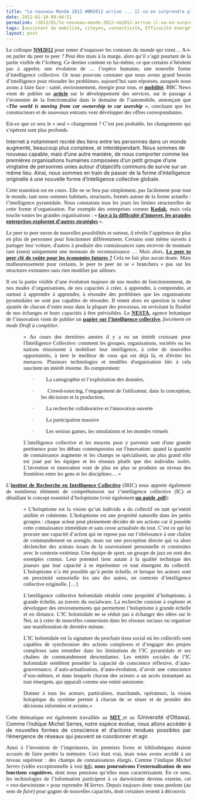 ```yaml
---
title: "Le nouveau Monde 2012 #NM2012 arrive ... il va en surprendre plus d'un"
date: 2012-01-10 09:44:51
permalink: /2012/01/le-nouveau-monde-2012-nm2012-arrive-il-va-en-surprendre-plus-dun.html
tags: [assistant de mobilité, citoyen, connectivité, Efficacité énergétique, holoptisme, intelligence collective, internet, MIT, monnaie complémentaire, open innovation, web2.0]
layout: post
---
```


<p class="MsoNormal" style="text-align: justify"><span style="font-size: 11.0pt;font-family: Calibri">Le colloque <strong><a href="http://www.colloquenouveaumonde.fr/">NM2012</a></strong> pour tenter d’esquisser les contours du monde qui vient… A-t-on <span class="GramE">parler</span> du <span class="SpellE">peer</span> to <span class="SpellE">peer</span> ? Peut être mais à la marge, alors qu’il s’agit pourtant de la partie visible de l’Iceberg. Ce dernier contient en lui-même, ce que certains n’hésitent pas à appeler, une évolution de … l’espèce humaine, une nouvelle forme d’intelligence collective. Or nous pouvons constater que nous avons grand besoin d’intelligence pour résoudre les problèmes, aujourd’hui sans réponses, auxquels nous avons à faire face : santé, environnement, énergie pour tous, et <strong><a href="http://ecomobilite.tv/forums/topic/450-000-covoiturage-noel-record-historique" target="_blank">mobilité</a></strong>. BBC News vient de publier un <strong><a href="http://www.bbc.co.uk/news/business-16411558">article</a> </strong>sur le développement des services, sur le passage à l’économie de la fonctionnalité dans le domaine de l’automobile, annonçant que «<strong><span class="SpellE"><em>The</em></span><em> world <span class="SpellE">is</span> <span class="SpellE">moving</span> <span class="SpellE">from</span> car <span class="SpellE">ownership</span> to car <span class="SpellE">usership</span></em></strong> », concluant que les constructeurs et de nouveaux entrants vont développer des offres correspondantes. </span></p> <p class="MsoNormal" style="text-align: justify"><span style="font-size: 11.0pt;font-family: Calibri">Est-ce que ce sera le « seul » changement ? C’est peu probable, les changements qui s’opèrent sont plus profonds. </span></p>   <!--more-->  Internet a notamment recréé des liens entre les personnes dans un monde augmenté, beaucoup plus complexe, et interdépendant. Nous sommes de nouveau capable, mais d’une autre manière, de nous comporter comme les premières organisations humaines composées d’un petit groupe d’une vingtaine de personnes unies autour d’objectifs communs de survie sur un même lieu. Ainsi, nous sommes en train de passer de la forme d’intelligence originelle à une nouvelle forme d’intelligence collective globale. <p class="MsoNormal" style="text-align: justify"><span style="font-size: 11.0pt;font-family: Calibri">Cette transition est en cours. Elle ne se fera pas simplement, pas facilement pour tout le monde, tant nous sommes habitués, structurés, formés autour de la forme actuelle : l’intelligence pyramidale. Nous constatons tous les jours les limites structurelles de cette forme d’organisation. Par exemple des entreprises comme <strong><a href="http://www.lesechos.fr/entreprises-secteurs/tech-medias/actu/0201826968412-kodak-au-bord-de-la-faillite-271382.php?xtor=RSS-2059">Kodak</a></strong>, mais cela touche toutes les grandes organisations : « <strong><a href="http://www.bulletins-electroniques.com/actualites/68476.htm">face à la difficulté d’innover, les grandes entreprises explorent d’autres stratégies</a></strong> ».</span></p> <p class="MsoNormal" style="text-align: justify"><span style="font-size: 11.0pt;font-family: Calibri">Le <span class="SpellE">peer</span> to <span class="SpellE">peer</span> ouvre de nouvelles possibilités et surtout, il révèle l’appétence de plus en plus de personnes pour fonctionner différemment. Certains sont même ouverts à partager leur voiture, d'autres à produire des connaissances sans recevoir de monnaie rare (euro) uniquement une monnaie de reconnaissance … Mais alors, <strong><a href="http://ht.ly/8iOQh">Le <span class="SpellE">peer</span> to <span class="SpellE">peer</span> clé de voûte pour les économies futures ?</a> </strong>Cela ne fait plus aucun doute. Mais malheureusement pour certains, le <span class="SpellE">peer</span> to <span class="SpellE">peer</span> ne se « branchera » pas sur les structures existantes sans rien modifier par ailleurs. <br /></span></p> <p class="MsoNormal" style="text-align: justify"><span style="font-size: 11.0pt;font-family: Calibri">Il est la partie visible d’une évolution majeure de nos modes de fonctionnement, de nos modes d’organisations, de nos capacités à créer, à apprendre, à comprendre, et surtout à apprendre à apprendre, à résoudre des problèmes que les organisations pyramidales ne sont pas capables de résoudre. Il remet alors en question la valeur ajoutée de chacun d’entre nous dans la plupart des processus, en revisitant la fluidité de nos échanges et leurs capacités à être prévisibles. Le <strong><a href="http://www.nesta.org.uk/">NESTA</a></strong>, agence <span class="SpellE">britanique</span> de l’innovation vient de publier un <strong><a href="http://www.nesta.org.uk/home1/assets/features/collective_intelligence_draft_paper">papier sur l’intelligence collective</a></strong>, <em>forcément en mode <span class="SpellE">Draft</span> à compléter</em>. </span></p> <p class="MsoNormal" style="margin-left: 35.4pt;text-align: justify"><span style="font-size: 11.0pt;font-family: Calibri">« <span class="hps">Au cours des</span> <span class="hps">dernières années</span> <span class="hps">il y a eu</span> <span class="hps">un intérêt croissant pour</span> <span class="hps">l'Intelligence Collective</span>: comment <span class="hps">les groupes,</span> <span class="hps">organisations</span>, <span class="hps">sociétés ou les nations</span> réussissent <span class="hps">à mobiliser</span> <span class="hps">leur intelligence,</span> <span class="hps">à créer</span> <span class="hps">de nouvelles opportunités,</span> à <span class="hps">tirer le meilleur de</span> <span class="hps">ceux qui</span> <span class="hps">est déjà là</span>, <span class="hps">et d'éviter</span> <span class="hps">les menaces.</span> <span class="hps">Plusieurs technologies et</span> <span class="hps">modèles d'organisation</span> <span class="hps">liés à</span> <span class="hps">cela suscitent un intérêt</span> <span class="hps">énorme.</span> <span class="hps">Ils comprennent:</span></span></p> <p class="MsoNormal" style="margin-left: 71.4pt;text-align: justify;text-indent: -18.0pt"><span class="hps"><span style="font-size: 11.0pt;font-family: Symbol"><span>·<span>         </span></span></span></span><span class="hps"><span style="font-size: 11.0pt;font-family: Calibri">La cartographie</span></span><span style="font-size: 11.0pt;font-family: Calibri"> et l’exploitation <span class="hps">des données</span>, </span></p> <p class="MsoNormal" style="margin-left: 71.4pt;text-align: justify;text-indent: -18.0pt"><span class="hps"><span style="font-size: 11.0pt;font-family: Symbol"><span>·<span>         </span></span></span></span><span class="SpellE"><span class="hps"><span style="font-size: 11.0pt;font-family: Calibri">Crowd-sourcing</span></span></span><span class="hps"><span style="font-size: 11.0pt;font-family: Calibri">, l’engagement de l'utilisateur</span></span><span style="font-size: 11.0pt;font-family: Calibri">, <span class="hps">dans la conception</span>, les décisions <span class="hps">et la production</span>, </span></p> <p class="MsoNormal" style="margin-left: 71.4pt;text-align: justify;text-indent: -18.0pt"><span style="font-size: 11.0pt;font-family: Symbol"><span>·<span>         </span></span></span><span class="hps"><span style="font-size: 11.0pt;font-family: Calibri">La recherche collaborative</span></span><span style="font-size: 11.0pt;font-family: Calibri"> et <span class="hps">l'innovation ouverte</span></span></p> <p class="MsoNormal" style="margin-left: 71.4pt;text-align: justify;text-indent: -18.0pt"><span class="hps"><span style="font-size: 11.0pt;font-family: Symbol"><span>·<span>         </span></span></span></span><span class="hps"><span style="font-size: 11.0pt;font-family: Calibri">La participation</span></span><span style="font-size: 11.0pt;font-family: Calibri"> <span class="hps">massive</span></span></p> <p class="MsoNormal" style="margin-left: 71.4pt;text-align: justify;text-indent: -18.0pt"><span class="hps"><span style="font-size: 11.0pt;font-family: Symbol"><span>·<span>         </span></span></span></span><span class="hps"><span style="font-size: 11.0pt;font-family: Calibri">Les <span class="SpellE">serious</span> <span class="SpellE">games</span>, </span></span><span style="font-size: 11.0pt;font-family: Calibri">les simulations <span class="hps">et les mondes virtuels</span></span></p> <p class="MsoNormal" style="margin-left: 35.4pt;text-align: justify"><span style="font-size: 11.0pt;font-family: Calibri">L’i<span class="hps">ntelligence collective</span> <span class="hps">et les moyens</span> <span class="hps">pour y parvenir sont</span> <span class="hpsatn">d'</span>une grande pertinence pour <span class="hps">les débats contemporains</span> <span class="hps">sur l'innovation</span>: <span class="hps">quand la quantité de connaissance augmente et les champs se spécialisent</span>, <span class="hps">un plus grand rôle</span> <span class="hps">est joué par</span> <span class="hps">les équipes et les</span> <span class="hps">réseaux</span> <span class="hps">plutôt que des individus</span> <span class="hps">isolés</span>. L’i<span class="hps">nvention</span> <span class="hps">et innovation</span> vont <span class="hps">de plus en plus</span> <span class="hps">se produire au niveau des frontières</span> <span class="hps">entre les gens</span> <span class="hps">et les disciplines</span>… »</span></p> <p class="MsoNormal" style="text-align: justify"><span style="font-size: 11.0pt;font-family: Calibri">L’<strong><a href="http://iric.fr/wp/a-propos/domaines-de-recherche/">institut de Recherche en Intelligence Collective</a></strong> (IRIC) nous apporte également de nombreux éléments de compréhension sur l’intelligence collective (IC) et détaillant le concept essentiel d’<span class="SpellE">holoptisme</span> (voir également <strong><a href="http://www.thetransitioner.org/Collective_Intelligence_Invisible_Revolution_JFNoubel.pdf">un guide .<span class="SpellE">pdf</span></a></strong>):</span></p> <p style="margin-left: 35.4pt;text-align: justify"><span style="font-size: 11.0pt;font-family: Calibri">« L’<span class="SpellE">holoptisme</span> est la vision qu’un individu a du collectif en tant qu’entité unifiée et cohérente. L’<span class="SpellE">holoptisme</span> est une propriété naturelle dans les petits groupes : chaque acteur peut pleinement décider de ses actions car il possède cette connaissance immédiate et sans cesse actualisée du tout. C’est ce qui lui procure une capacité d’action qui ne repose pas sur l’obéissance à une chaîne de commandement en aveugle, mais sur une perception directe qui va alors déclencher des actions issues de la souveraineté personnelle et construites avec le contexte extérieur. Une équipe de sport, un groupe de jazz en sont des exemples connus. Leur potentiel tient autant à la qualité technique des joueurs que leur capacité à se représenter ce tout émergent du collectif. L’<span class="SpellE">holoptisme</span> n’a été possible qu’à petite échelle, et lorsque les acteurs sont en proximité sensorielle les uns des autres, en contexte d’intelligence collective originelle. […]</span></p> <p class="MsoNormal" style="margin-left: 35.4pt;text-align: justify"><span style="font-size: 11.0pt;font-family: Calibri">L’intelligence collective <span class="SpellE">holomidale</span> rétablit cette propriété d’<span class="SpellE">holoptisme</span>, à grande échelle, au travers du <span class="SpellE">socialware</span>. La recherche consiste à explorer et développer des environnements qui permettent l’<span class="SpellE">holoptisme</span> à grande échelle et en distance. L’IC <span class="SpellE">holomidale</span> ne se réduit pas à échanger des idées sur le Net, ni à créer de nouvelles connexions dans les réseaux sociaux ou organiser une manifestation de dernière minute. </span></p> <p class="MsoNormal" style="margin-left: 35.4pt;text-align: justify"><span style="font-size: 11.0pt;font-family: Calibri">L’IC <span class="SpellE">holomidale</span> est la signature du prochain tissu social où les collectifs sont capables de synchroniser des actions complexes et d’engager des projets complexes sans retomber dans les limitations de l’IC pyramidale et ses chaînes de commandement descendantes. Les entités sociales de l’IC <span class="SpellE">holomidale</span> semblent posséder la capacité de conscience réflexive, d’<span class="SpellE">auto-gouvernance</span>, d’<span class="SpellE">auto-actualisation</span>, d’<span class="SpellE">auto-évolution</span>, d’avoir une conscience d’eux-mêmes, et dans lesquels chacun des acteurs a un accès instantané au tout émergent, qui apparaît comme une entité autonome.</span></p> <p class="MsoNormal" style="margin-left: 35.4pt;text-align: justify"><span style="font-size: 11.0pt;font-family: Calibri">Donner à tous les acteurs, particuliers, marchands, opérateurs, la vision <span class="SpellE">holoptique</span> du système permet à chacun de se situer et de prendre des décisions informées et avisées.»</span></p> <p class="MsoNormal" style="text-align: justify"><span style="font-size: 11.0pt;font-family: Calibri">Cette thématique est également travaillée au <strong><a href="http://cci.mit.edu/">MIT<span style="font-weight: normal"> </span></a></strong>et au <strong><a href="http://www.lemonde.fr/technologies/article/2007/06/23/l-intelligence-collective-notre-plus-gra

nde-richesse_927305_651865.html">Canada<span style="font-weight: normal"> </span></a></strong>(Université d’Ottawa). Comme l’indique Michel Serres, notre espèce évolue, nous allons accéder à de nouvelles formes de conscience et d’actions rendues possibles par l’émergence de réseaux qui peuvent se coordonner et agir. <br /></span></p> <p class="MsoNormal" style="text-align: justify"><span style="font-size: 11.0pt;font-family: Calibri">Ainsi à l’invention de l’imprimerie, les premiers livres et bibliothèques étaient accusés de faire perdre la mémoire. Ceci était vrai, mais nous avons accédé à un niveau supérieur : des champs de connaissances élargis. Comme l’indique <em><span style="font-family: Calibri">Michel Serres</span></em> (vidéo exceptionnelle à voir <strong><span style="font-family: Calibri"><a href="http://interstices.info/jcms/c_15918/les-nouvelles-technologies-que-nous-apportent-elles">ici</a></span></strong>), <strong><span style="font-family: Calibri">nous poursuivons l’externalisation de nos fonctions cognitives</span></strong>, dont nous pensions qu’elles nous caractérisaient. En ce sens, les technologies de l’information participent à ce darwinisme devenu externe, cet « <span class="SpellE">exo-darwinisme</span> » pour reprendre <span class="SpellE"><em><span style="font-family: Calibri">M.Serres</span></em>.</span> Depuis toujours donc nous perdons (au sens de <span class="SpellE"><em><span style="font-family: Calibri">fuire</span></em></span>) pour gagner de nouvelles capacités, dont certaines restent à découvrir.</span></p> <p class="MsoNormal"><span style="font-size: 11.0pt;font-family: Calibri"> </span></p> <p class="MsoNormal"><span style="font-size: 11.0pt;font-family: Calibri"><span>                                                             </span></span></p>
